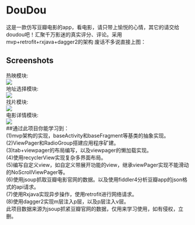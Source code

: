 # DouDou
这是一款仿写豆瓣电影的app，看电影，请只带上愉悦的心情，其它的请交给doudou吧！汇聚千万影迷的真实评分、评论。采用mvp+retrofit+rxjava+dagger2的架构
废话不多说直接上图：
## Screenshots
热映模块:<br>
![](https://github.com/huchenguang/DouDou/blob/master/screenShots/a.gif)<br>
地址选择模块:<br>
![](https://github.com/huchenguang/DouDou/blob/master/screenShots/b.gif)<br>
找片模块:<br>
![](https://github.com/huchenguang/DouDou/blob/master/screenShots/c.gif)<br>
电影详情模块:<br>
![](https://github.com/huchenguang/DouDou/blob/master/screenShots/d.gif)<br>
##通过此项目你能学习到：<br>
  (1)mvp架构的实现，baseActivity和baseFragment等基类的抽象实现。<br>
  (2)ViewPager和RadioGroup搭建应用程序矿建。<br>
  (3)tab+viewpager的布局编写，以及viewpager的懒加载实现。<br>
  (4)使用recyclerView实现复杂多界面布局。<br>
  (5)编写自定义view，如自定义带展开功能的view，继承viewPager实现不能滑动的NoScrollViewPager等。<br>
  (6)使用jsoup抓取豆瓣电影官网的数据。以及使用fiddler4分析豆瓣app的json格式的api请求。<br>
  (7)使用Rxjava实现异步操作，使用retrofit进行网络请求。<br>
  (8)使用dagger2实现m层注入p层，以及p层注入v层。<br>
此项目数据来源为jsoup抓紧豆瓣官网的数据，仅用来学习使用，如有侵权，立删。

